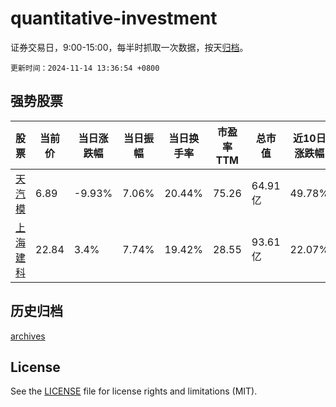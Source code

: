 # quantitative-investment

证券交易日，9:00-15:00，每半时抓取一次数据，按天[归档](archives)。

`更新时间：2024-11-14 13:36:54 +0800`

## 强势股票

|股票|当前价|当日涨跌幅|当日振幅|当日换手率|市盈率TTM|总市值|近10日涨跌幅|
|----|----|----|----|----|----|----|----|
|[天汽模](https://xueqiu.com/S/SZ002510)|6.89|-9.93%|7.06%|20.44%|75.26|64.91亿|49.78%|
|[上海建科](https://xueqiu.com/S/SH603153)|22.84|3.4%|7.74%|19.42%|28.55|93.61亿|22.07%|

## 历史归档

[archives](archives)

## License

See the [LICENSE](LICENSE) file for license rights and limitations (MIT).